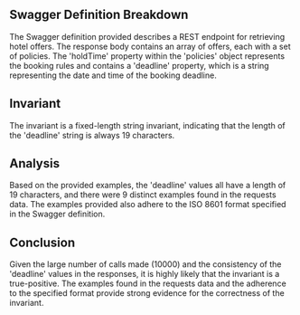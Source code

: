 ## Swagger Definition Breakdown
The Swagger definition provided describes a REST endpoint for retrieving hotel offers. The response body contains an array of offers, each with a set of policies. The 'holdTime' property within the 'policies' object represents the booking rules and contains a 'deadline' property, which is a string representing the date and time of the booking deadline.

## Invariant
The invariant is a fixed-length string invariant, indicating that the length of the 'deadline' string is always 19 characters.

## Analysis
Based on the provided examples, the 'deadline' values all have a length of 19 characters, and there were 9 distinct examples found in the requests data. The examples provided also adhere to the ISO 8601 format specified in the Swagger definition.

## Conclusion
Given the large number of calls made (10000) and the consistency of the 'deadline' values in the responses, it is highly likely that the invariant is a true-positive. The examples found in the requests data and the adherence to the specified format provide strong evidence for the correctness of the invariant.
